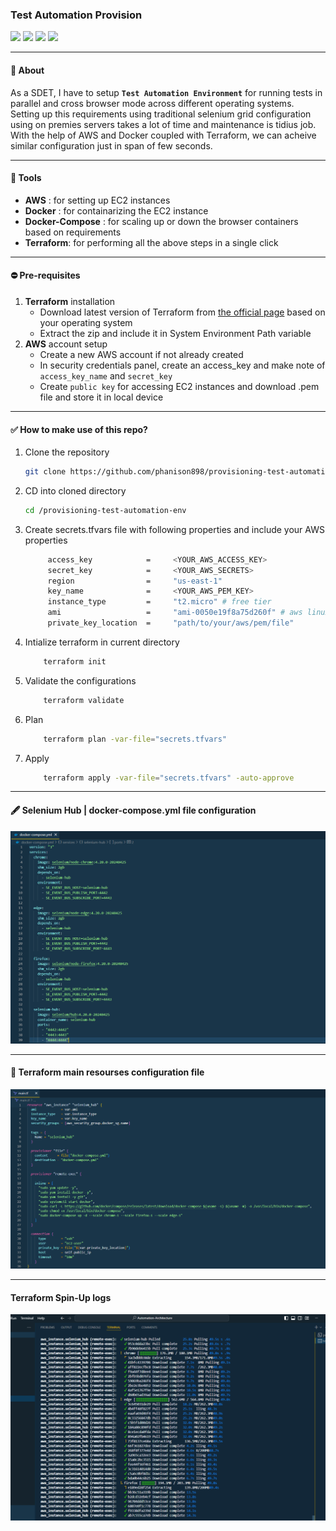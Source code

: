 ### Test Automation Provision

![](https://img.shields.io/github/languages/code-size/phanison898/provisioning-test-automation-env?style=flat-square)
![](https://img.shields.io/github/last-commit/phanison898/provisioning-test-automation-env?style=flat-square)
![](https://img.shields.io/github/languages/top/phanison898/provisioning-test-automation-env?style=flat-square)
![](https://img.shields.io/github/license/phanison898/provisioning-test-automation-env?style=flat-square)

---

#### 🚥 About

As a SDET, I have to setup **`Test Automation Environment`** for running tests in parallel and cross browser mode across different operating systems. Setting up this requirements using traditional selenium grid configuration using on premies servers takes a lot of time and maintenance is tidius job. With the help of AWS and Docker coupled with Terraform, we can acheive similar configuration just in span of few seconds.

---

#### 📜 Tools

- **AWS** : for setting up EC2 instances
- **Docker** : for containarizing the EC2 instance
- **Docker-Compose** : for scaling up or down the browser containers based on requirements
- **Terraform**: for performing all the above steps in a single click

---

#### ⛔ Pre-requisites

1. **Terraform** installation
   - Download latest version of Terraform from <a href="https://developer.hashicorp.com/terraform/install">the official page</a> based on your operating system
   - Extract the zip and include it in System Environment Path variable
2. **AWS** account setup
   - Create a new AWS account if not already created
   - In security credentials panel, create an access_key and make note of `access_key_name` and `secret_key`
   - Create `public key` for accessing EC2 instances and download .pem file and store it in local device

---

#### ✅ How to make use of this repo?

1. Clone the repository
   ```bash
   git clone https://github.com/phanison898/provisioning-test-automation-env.git
   ```
2. CD into cloned directory
   ```bash
   cd /provisioning-test-automation-env
   ```
3. Create secrets.tfvars file with following properties and include your AWS properties

   ```bash
        access_key            =     <YOUR_AWS_ACCESS_KEY>
        secret_key            =     <YOUR_AWS_SECRETS>
        region                =     "us-east-1"
        key_name              =     <YOUR_AWS_PEM_KEY>
        instance_type         =     "t2.micro" # free tier
        ami                   =     "ami-0050e19f8a75d260f" # aws linux 2023 | free tier
        private_key_location  =     "path/to/your/aws/pem/file"

   ```

4. Intialize terraform in current directory

   ```bash
       terraform init
   ```

5. Validate the configurations

   ```bash
       terraform validate
   ```

6. Plan

   ```bash
       terraform plan -var-file="secrets.tfvars"
   ```

7. Apply

   ```bash
       terraform apply -var-file="secrets.tfvars" -auto-approve
   ```

---

#### 🖋 Selenium Hub | docker-compose.yml file configuration

![Selenium Hub](https://raw.githubusercontent.com/phanison898/github-drive/main/selenium_hub_yaml_file.png)

---

#### 📑 Terraform main resourses configuration file

![Terraform main](https://raw.githubusercontent.com/phanison898/github-drive/main/terraform_main_file.png)

---

#### Terraform Spin-Up logs

![terraform spin up](https://raw.githubusercontent.com/phanison898/github-drive/main/terraform_spin_up_logs.png)
